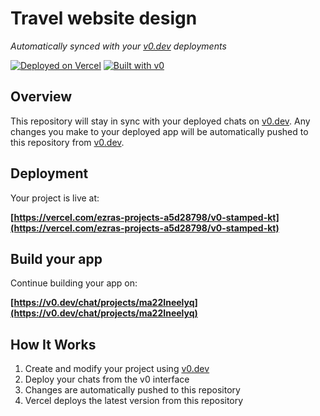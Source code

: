 # Travel website design

*Automatically synced with your [v0.dev](https://v0.dev) deployments*

[![Deployed on Vercel](https://img.shields.io/badge/Deployed%20on-Vercel-black?style=for-the-badge&logo=vercel)](https://vercel.com/ezras-projects-a5d28798/v0-stamped-kt)
[![Built with v0](https://img.shields.io/badge/Built%20with-v0.dev-black?style=for-the-badge)](https://v0.dev/chat/projects/ma22Ineelyq)

## Overview

This repository will stay in sync with your deployed chats on [v0.dev](https://v0.dev).
Any changes you make to your deployed app will be automatically pushed to this repository from [v0.dev](https://v0.dev).

## Deployment

Your project is live at:

**[https://vercel.com/ezras-projects-a5d28798/v0-stamped-kt](https://vercel.com/ezras-projects-a5d28798/v0-stamped-kt)**

## Build your app

Continue building your app on:

**[https://v0.dev/chat/projects/ma22Ineelyq](https://v0.dev/chat/projects/ma22Ineelyq)**

## How It Works

1. Create and modify your project using [v0.dev](https://v0.dev)
2. Deploy your chats from the v0 interface
3. Changes are automatically pushed to this repository
4. Vercel deploys the latest version from this repository
